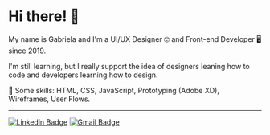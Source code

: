 # Hi there! 👋

<!--
**gabilg/gabilg** is a ✨ _special_ ✨ repository because its `README.md` (this file) appears on your GitHub profile.

Here are some ideas to get you started:

- 🔭 I’m currently working on ...
- 🌱 I’m currently learning ...
- 👯 I’m looking to collaborate on ...
- 🤔 I’m looking for help with ...
- 💬 Ask me about ...
- 📫 How to reach me: ...
- 😄 Pronouns: ...
- ⚡ Fun fact: ...

-->



My name is Gabriela and I'm a UI/UX Designer 🤓 and Front-end Developer 🖥️ since 2019.

I'm still learning, but I really support the idea of designers leaning how to code and developers learning how to design.

📌 Some skills: HTML, CSS, JavaScript, Prototyping (Adobe XD), Wireframes, User Flows.

<hr>

[![Linkedin Badge](https://img.shields.io/badge/-rebeccamanzi-blue?style=flat-square&logo=Linkedin&logoColor=white&link=https://www.linkedin.com/in/rebeccamanzi/)](https://www.linkedin.com/in/gabrielagoncalves17/)
[![Gmail Badge](https://img.shields.io/badge/-gmail-c14438?style=flat-square&logo=Gmail&logoColor=white&link=mailto:rebeccamanzi@gmail.com)](mailto:hi.gabidigital@gmail.com)
